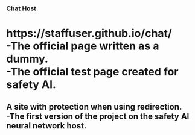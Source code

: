 ### Chat Host
<h1>https://staffuser.github.io/chat/<br>
-The official page written as a dummy.<br>
-The official test page created for safety AI.<br>
<h2>A site with protection when using redirection.<br>
-The first version of the project on the safety AI neural network host.<br>
